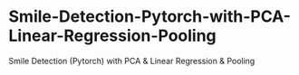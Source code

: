 # Smile-Detection-Pytorch-with-PCA-Linear-Regression-Pooling
Smile Detection (Pytorch) with PCA &amp; Linear Regression &amp; Pooling
